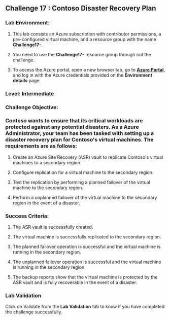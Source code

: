 ## Challenge 17 : Contoso Disaster Recovery Plan

### **Lab Environment:**

1. This lab consists an Azure subscription with contributor permissions, a pre-configured virtual machine, and a resource group with the name **Challenge17-<inject key="DeploymentID" enableCopy="false"/>**.

2. You need to use the **Challenge17-<inject key="DeploymentID" enableCopy="false"/>** resource group through out the challenge.

3. To access the Azure portal, open a new browser tab, go to **[Azure Portal](https://portal.azure.com)**, and log in with the Azure credentials provided on the **Environment details** page.

### **Level:**  Intermediate 

### **Challenge Objective:**

### Contoso wants to ensure that its critical workloads are protected against any potential disasters. As a Azure Administrator, your team has been tasked with setting up a disaster recovery plan for Contoso's virtual machines. The requirements are as follows:

1.  Create an Azure Site Recovery (ASR) vault to replicate Contoso's virtual machines to a secondary region.
 
1.  Configure replication for a virtual machine to the secondary region.

1.  Test the replication by performing a planned failover of the virtual machine to the secondary region.

1.  Perform a unplanned failover of the virtual machine to the secondary region in the event of a disaster.

### Success Criteria:

1.  The ASR vault is successfully created.

1.  The virtual machine is successfully replicated to the secondary region.

1.  The planned failover operation is successful and the virtual machine is running in the secondary region.

1.  The unplanned failover operation is successful and the virtual machine is running in the secondary region.

1.  The backup reports show that the virtual machine is protected by the ASR vault and is fully recoverable in the event of a disaster.

### Lab Validation

Click on Validate from the **Lab Validation** tab to know if you have completed the challenge successfully.


